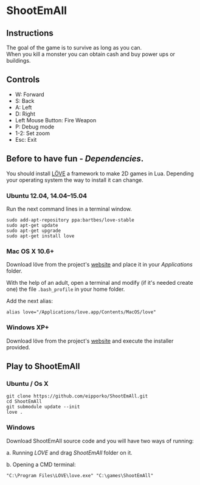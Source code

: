 # ShootEmAll

## Instructions

The goal of the game is to survive as long as you can.  
When you kill a monster you can obtain cash and buy power ups or buildings.

## Controls
* W: Forward
* S: Back
* A: Left
* D: Right
* Left Mouse Button: Fire Weapon
* P: Debug mode
* 1-2: Set zoom
* Esc: Exit


## Before to have fun - *Dependencies*.

You should install [LÖVE](https://love2d.org/) a framework to make 2D games in Lua. Depending your operating system the way to install it can change.

### Ubuntu 12.04, 14.04–15.04

Run the next command lines in a terminal window.

```
sudo add-apt-repository ppa:bartbes/love-stable
sudo apt-get update
sudo apt-get upgrade
sudo apt-get install love
```

### Mac OS X 10.6+

Download löve from the project's [website](https://love2d.org/) and place it in your *Applications* folder.

With the help of an adult, open a terminal and modify (if it's needed create one) the file `.bash_profile` in your home folder.

Add the next alias:

```
alias love="/Applications/love.app/Contents/MacOS/love"
```

### Windows XP+

Download löve from the project's [website](https://love2d.org/) and execute the installer provided.

## Play to ShootEmAll


### Ubuntu / Os X
```
git clone https://github.com/eipporko/ShootEmAll.git
cd ShootEmAll
git submodule update --init
love .
```

### Windows
Download ShootEmAll source code and you will have two ways of running:

a. Running *LOVE* and drag *ShootEmAll* folder on it.

b. Opening a CMD terminal:
```
"C:\Program Files\LOVE\love.exe" "C:\games\ShootEmAll"
```
